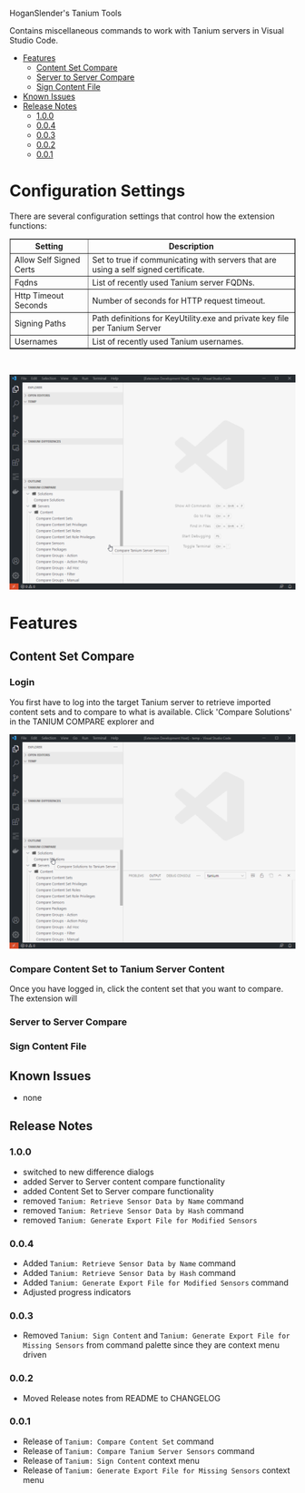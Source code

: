 HoganSlender's Tanium Tools

Contains miscellaneous commands to work with Tanium servers in Visual Studio Code.

- [Features](#features)
  - [Content Set Compare](#content-set-compare)
  - [Server to Server Compare](#server-to-server-compare)
  - [Sign Content File](#sign-content-file)
- [Known Issues](#known-issues)
- [Release Notes](#release-notes)
  - [1.0.0](#100)
  - [0.0.4](#004)
  - [0.0.3](#003)
  - [0.0.2](#002)
  - [0.0.1](#001)
# Configuration Settings
There are several configuration settings that control how the extension functions:

<table border=1>
  <thead>
    <tr>
      <th>Setting</th>
      <th>Description</th>
    </tr>
  </thead>
  <tbody>
    <tr>
      <td>Allow Self Signed Certs</td>
      <td>Set to true if communicating with servers that are using a self signed certificate.</td>
    </tr>
    <tr>
      <td>Fqdns</td>
      <td>List of recently used Tanium server FQDNs.</td>
    </tr>
    <tr>
      <td>Http Timeout Seconds</td>
      <td>Number of seconds for HTTP request timeout.</td>
    </tr>
    <tr>
      <td>Signing Paths</td>
      <td>Path definitions for KeyUtility.exe and private key file per Tanium Server</td>
    </tr>
    <tr>
      <td>Usernames</td>
      <td>List of recently used Tanium usernames.</td>
    </tr>
  </tbody>
</table>
<br/>

![Configuration Settings](./media/configuration_settings.gif)

# Features
## Content Set Compare
### Login
You first have to log into the target Tanium server to retrieve imported content sets and to compare to what is available. Click 'Compare Solutions' in the TANIUM COMPARE explorer and 

![Compare Solutions](./media/compare_solutions_login.gif)

### Compare Content Set to Tanium Server Content
Once you have logged in, click the content set that you want to compare. The extension will 

### Server to Server Compare

### Sign Content File
## Known Issues
* none
## Release Notes
### 1.0.0 
* switched to new difference dialogs
* added Server to Server content compare functionality
* added Content Set to Server compare functionality
* removed `Tanium: Retrieve Sensor Data by Name` command
* removed `Tanium: Retrieve Sensor Data by Hash` command
* removed `Tanium: Generate Export File for Modified Sensors`
  
### 0.0.4
* Added `Tanium: Retrieve Sensor Data by Name` command
* Added `Tanium: Retrieve Sensor Data by Hash` command
* Added `Tanium: Generate Export File for Modified Sensors` command
* Adjusted progress indicators
### 0.0.3
* Removed `Tanium: Sign Content` and `Tanium: Generate Export File for Missing Sensors` from command palette since they are context menu driven
### 0.0.2
* Moved Release notes from README to CHANGELOG
### 0.0.1
* Release of `Tanium: Compare Content Set` command
* Release of `Tanium: Compare Tanium Server Sensors` command
* Release of `Tanium: Sign Content` context menu
* Release of `Tanium: Generate Export File for Missing Sensors` context menu

